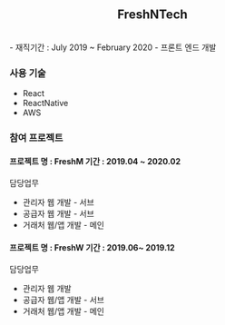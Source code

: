 <br/>

## <div align="center">FreshNTech</div>

</br>
- 재직기간 : July 2019 ~ February 2020
- 프론트 엔드 개발
  </br>

### 사용 기술

- React
- ReactNative
- AWS

### 참여 프로젝트

#### 프로젝트 명 : FreshM 기간 : 2019.04 ~ 2020.02

담당업무

- 관리자 웹 개발 - 서브
- 공급자 웹 개발 - 서브
- 거래처 웹/앱 개발 - 메인

#### 프로젝트 명 : FreshW 기간 : 2019.06~ 2019.12

담당업무

- 관리자 웹 개발
- 공급자 웹/앱 개발 - 서브
- 거래처 웹/앱 개발 - 메인

</br>

</br>
